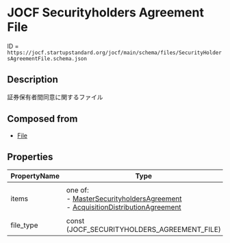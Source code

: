 # JOCF Securityholders Agreement File

ID = `https://jocf.startupstandard.org/jocf/main/schema/files/SecurityHoldersAgreementFile.schema.json`

## Description
証券保有者間同意に関するファイル

## Composed from
- [File](../types/File.md)

## Properties

| PropertyName | Type | Required | Description |
|-------------|------|----------|-------------|
| items | one of: <br> - [MasterSecurityholdersAgreement](../objects/MasterSecurityholdersAgreement.md)<br> - [AcquisitionDistributionAgreement](../objects/AcquisitionDistributionAgreement.md) | Yes | 証券保有者間同意の一覧 |
| file_type | const (JOCF_SECURITYHOLDERS_AGREEMENT_FILE) | Yes |  |